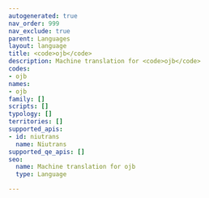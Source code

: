 ```yaml
---
autogenerated: true
nav_order: 999
nav_exclude: true
parent: Languages
layout: language
title: <code>ojb</code>
description: Machine translation for <code>ojb</code>
codes:
- ojb
names:
- ojb
family: []
scripts: []
typology: []
territories: []
supported_apis:
- id: niutrans
  name: Niutrans
supported_qe_apis: []
seo:
  name: Machine translation for ojb
  type: Language

---
```


